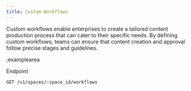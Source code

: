 ```yaml
---
title: Custom Workflows
---
```


Custom workflows enable enterprises to create a tailored content production process that can cater to their specific needs. By defining custom workflows, teams can ensure that content creation and approval follow precise stages and guidelines.

;examplearea

Endpoint

```bash
GET /v1/spaces/:space_id/workflows
```
